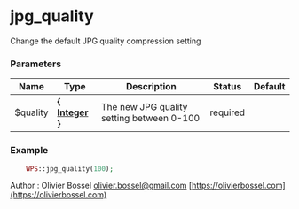 # jpg_quality

Change the default JPG quality compression setting



### Parameters
Name  |  Type  |  Description  |  Status  |  Default
------------  |  ------------  |  ------------  |  ------------  |  ------------
$quality  |  **{ [Integer](http://php.net/manual/en/language.types.integer.php) }**  |  The new JPG quality setting between 0-100  |  required  |

### Example
```php
	WPS::jpg_quality(100);
```
Author : Olivier Bossel [olivier.bossel@gmail.com](mailto:olivier.bossel@gmail.com) [https://olivierbossel.com](https://olivierbossel.com)